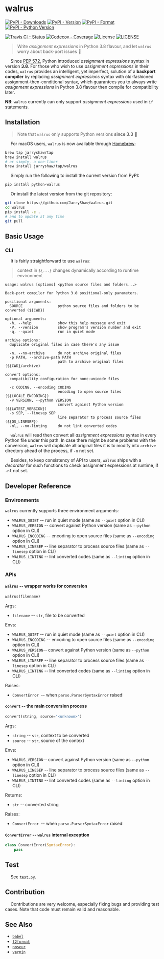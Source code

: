 # walrus

[![PyPI - Downloads](https://pepy.tech/badge/python-walrus)](https://pepy.tech/count/python-walrus)
[![PyPI - Version](https://img.shields.io/pypi/v/python-walrus.svg)](https://pypi.org/project/python-walrus)
[![PyPI - Format](https://img.shields.io/pypi/format/python-walrus.svg)](https://pypi.org/project/python-walrus)
[![PyPI - Python Version](https://img.shields.io/pypi/pyversions/python-walrus.svg)](https://pypi.org/project/python-walrus)

[![Travis CI - Status](https://img.shields.io/travis/JarryShaw/walrus.svg)](https://travis-ci.org/JarryShaw/walrus)
[![Codecov - Coverage](https://codecov.io/gh/JarryShaw/walrus/branch/master/graph/badge.svg)](https://codecov.io/gh/JarryShaw/walrus)
![License](https://img.shields.io/github/license/jarryshaw/walrus.svg)
[![LICENSE](https://img.shields.io/badge/license-Anti%20996-blue.svg)](https://github.com/996icu/996.ICU/blob/master/LICENSE)

 > Write *assignment expressions* in Python 3.8 flavour, and let `walrus` worry about back-port issues :beer:

&emsp; Since [PEP 572](https://www.python.org/dev/peps/pep-0572/), Python introduced *assignment expressions*
syntax in version __3.8__. For those who wish to use *assignment expressions* in their codes, `walrus` provides an
intelligent, yet imperfect, solution of a **backport compiler** by replacing *assignment expressions* syntax with
old-fashioned assignment-then-conditional syntax, which guarantees you to always write *assignment expressions* in
Python 3.8 flavour then compile for compatibility later.

**NB**: `walrus` currently can only support *assignment expressions* used in `if` statements.

## Installation

> Note that `walrus` only supports Python versions __since 3.3__ 🐍

&emsp; For macOS users, `walrus` is now available through [Homebrew](https://brew.sh):

```sh
brew tap jarryshaw/tap
brew install walrus
# or simply, a one-liner
brew install jarryshaw/tap/walrus
```

&emsp; Simply run the following to install the current version from PyPI:

```sh
pip install python-walrus
```

&emsp; Or install the latest version from the git repository:

```sh
git clone https://github.com/JarryShaw/walrus.git
cd walrus
pip install -e .
# and to update at any time
git pull
```

## Basic Usage

### CLI

&emsp; It is fairly straightforward to use `walrus`:

 > context in `${...}` changes dynamically according to runtime environment

```man
usage: walrus [options] <python source files and folders...>

Back-port compiler for Python 3.8 positional-only parameters.

positional arguments:
  SOURCE                python source files and folders to be converted (${CWD})

optional arguments:
  -h, --help            show this help message and exit
  -V, --version         show program's version number and exit
  -q, --quiet           run in quiet mode

archive options:
  duplicate original files in case there's any issue

  -n, --no-archive      do not archive original files
  -p PATH, --archive-path PATH
                        path to archive original files (${CWD}/archive)

convert options:
  compatibility configuration for none-unicode files

  -c CODING, --encoding CODING
                        encoding to open source files (${LOCALE_ENCODING})
  -v VERSION, --python VERSION
                        convert against Python version (${LATEST_VERSION})
  -s SEP, --linesep SEP
                        line separator to process source files (${OS_LINESEP})
  -nl, --no-linting     do not lint converted codes
```

&emsp; `walrus` will read then convert all *assignment expressions* syntax in every Python
file under this path. In case there might be some problems with the conversion, `walrus` will
duplicate all original files it is to modify into `archive` directory ahead of the process,
if `-n` not set.

&emsp; Besides, to keep consistency of API to users, `walrus` ships with a *decorator* for
such functions to check assignment expressions at runtime, if `-nl` not set.

## Developer Reference

### Environments

`walrus` currently supports three environment arguments:

- `WALRUS_QUIET` -- run in quiet mode (same as `--quiet` option in CLI)
- `WALRUS_VERSION` -- convert against Python version (same as `--python` option in CLI)
- `WALRUS_ENCODING` -- encoding to open source files (same as `--encoding` option in CLI)
- `WALRUS_LINESEP` -- line separator to process source files (same as `--linesep` option in CLI)
- `WALRUS_LINTING` -- lint converted codes (same as `--linting` option in CLI)

### APIs

#### `walrus` -- wrapper works for conversion

```python
walrus(filename)
```

Args:

- `filename` -- `str`, file to be converted

Envs:

- `WALRUS_QUIET` -- run in quiet mode (same as `--quiet` option in CLI)
- `WALRUS_ENCODING` -- encoding to open source files (same as `--encoding` option in CLI)
- `WALRUS_VERSION`-- convert against Python version (same as `--python` option in CLI)
- `WALRUS_LINESEP` -- line separator to process source files (same as `--linesep` option in CLI)
- `WALRUS_LINTING` -- lint converted codes (same as `--linting` option in CLI)

Raises:

- `ConvertError `-- when `parso.ParserSyntaxError` raised

#### `convert` -- the main conversion process

```python
convert(string, source='<unknown>')
```

Args:

- `string` -- `str`, context to be converted
- `source` -- `str`, source of the context

Envs:

- `WALRUS_VERSION`-- convert against Python version (same as `--python` option in CLI)
- `WALRUS_LINESEP` -- line separator to process source files (same as `--linesep` option in CLI)
- `WALRUS_LINTING` -- lint converted codes (same as `--linting` option in CLI)

Returns:

- `str` -- converted string

Raises:

- `ConvertError `-- when `parso.ParserSyntaxError` raised

#### `ConvertError` -- `walrus` internal exception

```python
class ConvertError(SyntaxError):
    pass
```

## Test

&emsp; See [`test.py`](https://github.com/JarryShaw/walrus/blob/master/scripts/test.py).

## Contribution

&emsp; Contributions are very welcome, especially fixing bugs and providing test cases.
Note that code must remain valid and reasonable.

## See Also

- [`babel`](https://github.com/jarryshaw/babel)
- [`f2format`](https://github.com/jarryshaw/f2format)
- [`poseur`](https://github.com/jarryshaw/poseur)
- [`vermin`](https://github.com/netromdk/vermin)
